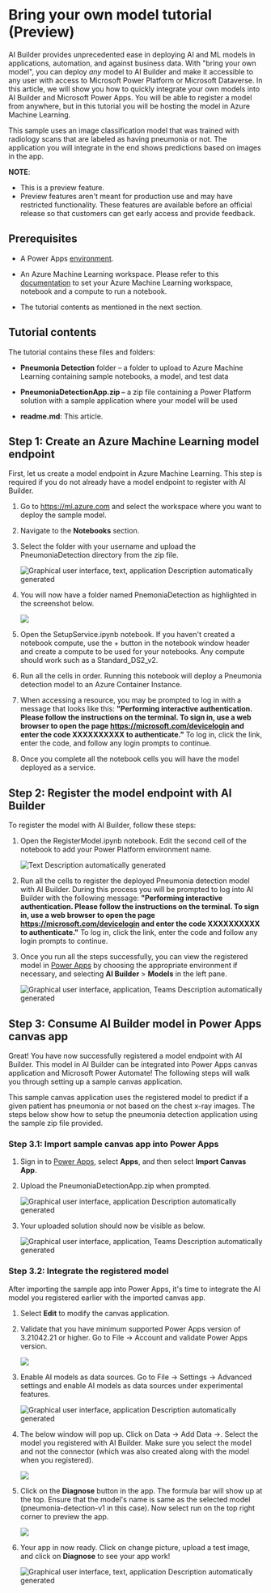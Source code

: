 # Bring your own model tutorial (Preview)


AI Builder provides unprecedented ease in deploying AI and ML models in
applications, automation, and against business data. With "bring your own
model", you can deploy *any* model to AI Builder and make it accessible to any
user with access to Microsoft Power Platform or Microsoft Dataverse. In this
article, we will show you how to quickly integrate your own models into AI
Builder and Microsoft Power Apps. You will be able to register a model from
anywhere, but in this tutorial you will be hosting the model in Azure Machine
Learning.

This sample uses an image classification model that was trained with radiology
scans that are labeled as having pneumonia or not. The application you will
integrate in the end shows predictions based on images in the app.

**NOTE**:
-   This is a preview feature.
-   Preview features aren't meant for production use and may have restricted
    functionality. These features are available before an official release so
    that customers can get early access and provide feedback.

## Prerequisites

-   A Power Apps [environment](https://learn.microsoft.com/power-platform/admin/environments-overview).

-   An Azure Machine Learning workspace. Please refer to this
    [documentation](https://learn.microsoft.com/azure/machine-learning/tutorial-1st-experiment-sdk-setup)
    to set your Azure Machine Learning workspace, notebook and a compute to run
    a notebook.

-   The tutorial contents as mentioned in the next section.

## Tutorial contents

The tutorial contains these files and folders:

-   **Pneumonia Detection** folder – a folder to upload to Azure Machine
    Learning containing sample notebooks, a model, and test data

-   **PneumoniaDetectionApp.zip –** a zip file containing a Power Platform
    solution with a sample application where your model will be used

-   **readme.md**: This article.


## Step 1: Create an Azure Machine Learning model endpoint 

First, let us create a model endpoint in Azure Machine Learning. This step is
required if you do not already have a model endpoint to register with AI
Builder.

1.  Go to <https://ml.azure.com> and select the workspace where you want to
    deploy the sample model.

2.  Navigate to the **Notebooks** section.

3.  Select the folder with your username and upload the PneumoniaDetection
    directory from the zip file.

    ![Graphical user interface, text, application Description automatically generated](media/869c440877a96173af7d83f705904eda.png)

4.  You will now have a folder named PnemoniaDetection as highlighted in the
    screenshot below.

    ![](media/4e0502923aaf74a4aaf325533e592c8b.png)

5.  Open the SetupService.ipynb notebook. If you haven't created a notebook
    compute, use the + button in the notebook window header and create a compute
    to be used for your notebooks. Any compute should work such as a
    Standard_DS2_v2.

6.  Run all the cells in order. Running this notebook will deploy a Pneumonia
    detection model to an Azure Container Instance.

7.  When accessing a resource, you may be prompted to log in with a message that
    looks like this: **"Performing interactive authentication. Please follow the
    instructions on the terminal. To sign in, use a web browser to open the page
    https://microsoft.com/devicelogin and enter the code XXXXXXXXXX to
    authenticate."** To log in, click the link, enter the code, and follow any
    login prompts to continue.

8.  Once you complete all the notebook cells you will have the model deployed as
    a service.

## Step 2: Register the model endpoint with AI Builder


To register the model with AI Builder, follow these steps:

1.  Open the RegisterModel.ipynb notebook. Edit the second cell of the notebook
    to add your Power Platform environment name.

    ![Text Description automatically generated](media/59f21240fbad2bbb6426e78560978069.png)

2.  Run all the cells to register the deployed Pneumonia detection model with AI
    Builder. During this process you will be prompted to log into AI Builder
    with the following message: **"Performing interactive authentication. Please
    follow the instructions on the terminal. To sign in, use a web browser to
    open the page https://microsoft.com/devicelogin and enter the code
    XXXXXXXXXX to authenticate."** To log in, click the link, enter the code and
    follow any login prompts to continue.

3.  Once you run all the steps successfully, you can view the registered model
    in [Power Apps](https://make.powerapps.com) by choosing the
    appropriate environment if necessary, and selecting **AI Builder** > **Models** in the left pane.

    ![Graphical user interface, application, Teams Description automatically generated](media/2c99be9f6ff51f83749733b42464caf8.png)

## Step 3: Consume AI Builder model in Power Apps canvas app

Great! You have now successfully registered a model endpoint with AI Builder.
This model in AI Builder can be integrated into Power Apps canvas application
and Microsoft Power Automate! The following steps will walk you through setting
up a sample canvas application.

This sample canvas application uses the registered model to predict if a given
patient has pneumonia or not based on the chest x-ray images. The steps below
show how to setup the pneumonia detection application using the sample zip file
provided.

### Step 3.1: Import sample canvas app into Power Apps

1.  Sign in to [Power Apps](https://make.powerapps.com), select **Apps**, and then select **Import Canvas App**.

2.  Upload the PneumoniaDetectionApp.zip when prompted.

    ![Graphical user interface, application Description automatically generated](media/331c7d074aab8e1d17ba01c6c268ed72.png)

3.  Your uploaded solution should now be visible as below.

    ![Graphical user interface, application, Teams Description automatically generated](media/366b3fabf046cd401966122b9be2eb14.png)

### Step 3.2: Integrate the registered model

After importing the sample app into Power
Apps, it's time to integrate the AI model you registered earlier with the
imported canvas app.

1.  Select **Edit** to modify the canvas application.

2.  Validate that you have minimum supported Power Apps version of 3.21042.21 or
    higher. Go to File -\> Account and validate Power Apps version.

    ![](media/f3a4c1ec95179475e7242f07bf8131d1.png)

3.  Enable AI models as data sources. Go to File -\> Settings -\> Advanced
    settings and enable AI models as data sources under experimental features.

    ![Graphical user interface, application Description automatically generated](media/3a8b0c29b07581e90ca6b1a8d369910d.png)

4.  The below window will pop up. Click on Data -\> Add Data -\>. Select the
    model you registered with AI Builder. Make sure you select the model and not
    the connector (which was also created along with the model when you
    registered).

    ![](media/0ad7bac004069b105d5413f7acab8691.png)

1.  Click on the **Diagnose** button in the app. The formula bar will show up at
    the top. Ensure that the model's name is same as the selected model
    (pneumonia-detection-v1 in this case). Now select run on the top right
    corner to preview the app.

    ![](media/9071b22558fa88f0f47fec313afed3dc.png)

2.  Your app in now ready. Click on change picture, upload a test image, and
    click on **Diagnose** to see your app work!

    ![Graphical user interface, text, application Description automatically generated](media/72df828bee4427aea450222ec1d2f524.png)
